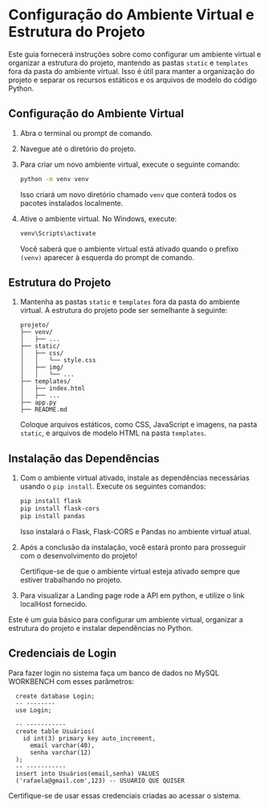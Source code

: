 # Configuração do Ambiente Virtual e Estrutura do Projeto

Este guia fornecerá instruções sobre como configurar um ambiente virtual e organizar a estrutura do projeto, mantendo as pastas `static` e `templates` fora da pasta do ambiente virtual. Isso é útil para manter a organização do projeto e separar os recursos estáticos e os arquivos de modelo do código Python.

## Configuração do Ambiente Virtual

1. Abra o terminal ou prompt de comando.

2. Navegue até o diretório do projeto.

3. Para criar um novo ambiente virtual, execute o seguinte comando:

    ```bash
    python -m venv venv
    ```

    Isso criará um novo diretório chamado `venv` que conterá todos os pacotes instalados localmente.

4. Ative o ambiente virtual. No Windows, execute:

    ```bash
    venv\Scripts\activate
    ```

    Você saberá que o ambiente virtual está ativado quando o prefixo `(venv)` aparecer à esquerda do prompt de comando.

## Estrutura do Projeto

1. Mantenha as pastas `static` e `templates` fora da pasta do ambiente virtual. A estrutura do projeto pode ser semelhante à seguinte:

    ```
    projeto/
    ├── venv/
    │   ├── ...
    ├── static/
    │   ├── css/
    │   │   └── style.css
    │   ├── img/
    │   │   └── ...
    ├── templates/
    │   ├── index.html
    │   ├── ...
    ├── app.py
    ├── README.md
    ```

    Coloque arquivos estáticos, como CSS, JavaScript e imagens, na pasta `static`, e arquivos de modelo HTML na pasta `templates`.

## Instalação das Dependências

1. Com o ambiente virtual ativado, instale as dependências necessárias usando o `pip install`. Execute os seguintes comandos:

    ```bash
    pip install flask
    pip install flask-cors
    pip install pandas
    ```

    Isso instalará o Flask, Flask-CORS e Pandas no ambiente virtual atual.

2. Após a conclusão da instalação, você estará pronto para prosseguir com o desenvolvimento do projeto!

    Certifique-se de que o ambiente virtual esteja ativado sempre que estiver trabalhando no projeto.

3. Para visualizar a Landing page rode a API em python, e utilize o link localHost fornecido.

Este é um guia básico para configurar um ambiente virtual, organizar a estrutura do projeto e instalar dependências no Python.

## Credenciais de Login

Para fazer login no sistema faça um banco de dados no MySQL WORKBENCH com esses parâmetros:
 
    
      create database Login;
      -- --------
      use Login;
      
      -- -----------
      create table Usuários(
      	id int(3) primary key auto_increment,
          email varchar(40),
          senha varchar(12)
      );
      -- -----------
      insert into Usuários(email,senha) VALUES
      ('rafaela@gmail.com',123) -- USUARIO QUE QUISER	
      

Certifique-se de usar essas credenciais criadas ao acessar o sistema.
